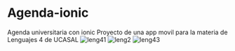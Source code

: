 # Agenda-ionic
Agenda universitaria con ionic
Proyecto de una app movil para la materia de Lenguajes 4 de UCASAL
![leng41](https://user-images.githubusercontent.com/43156678/116352627-d2193880-a7cb-11eb-83a6-63681f0c64f3.jpeg)
![leng2](https://user-images.githubusercontent.com/43156678/116352633-d47b9280-a7cb-11eb-9f07-bca975352b45.jpeg)
![leng43](https://user-images.githubusercontent.com/43156678/116352638-d5acbf80-a7cb-11eb-81a8-186c6c2fb9ea.jpeg)
